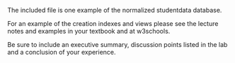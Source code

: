 The included file is one example of the normalized studentdata database.  

For an example of the creation indexes and views please see the lecture notes and examples in your textbook and at w3schools.

Be sure to include an executive summary, discussion points listed in the lab and a conclusion of your experience.
